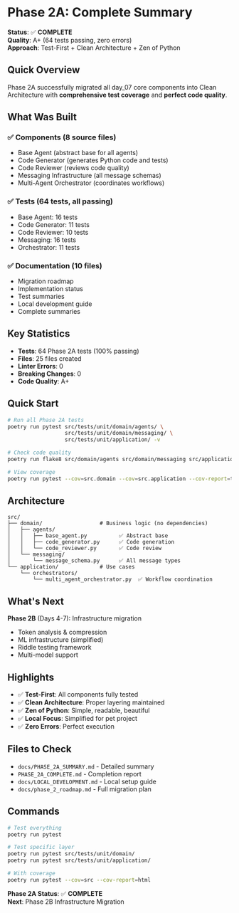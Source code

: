# Phase 2A: Complete Summary

**Status**: ✅ **COMPLETE**  
**Quality**: A+ (64 tests passing, zero errors)  
**Approach**: Test-First + Clean Architecture + Zen of Python

## Quick Overview

Phase 2A successfully migrated all day_07 core components into Clean Architecture with **comprehensive test coverage** and **perfect code quality**.

## What Was Built

### ✅ Components (8 source files)
- Base Agent (abstract base for all agents)
- Code Generator (generates Python code and tests)
- Code Reviewer (reviews code quality)
- Messaging Infrastructure (all message schemas)
- Multi-Agent Orchestrator (coordinates workflows)

### ✅ Tests (64 tests, all passing)
- Base Agent: 16 tests
- Code Generator: 11 tests
- Code Reviewer: 10 tests
- Messaging: 16 tests
- Orchestrator: 11 tests

### ✅ Documentation (10 files)
- Migration roadmap
- Implementation status
- Test summaries
- Local development guide
- Complete summaries

## Key Statistics

- **Tests**: 64 Phase 2A tests (100% passing)
- **Files**: 25 files created
- **Linter Errors**: 0
- **Breaking Changes**: 0
- **Code Quality**: A+

## Quick Start

```bash
# Run all Phase 2A tests
poetry run pytest src/tests/unit/domain/agents/ \
                  src/tests/unit/domain/messaging/ \
                  src/tests/unit/application/ -v

# Check code quality
poetry run flake8 src/domain/agents src/domain/messaging src/application/orchestrators

# View coverage
poetry run pytest --cov=src.domain --cov=src.application --cov-report=term
```

## Architecture

```
src/
├── domain/                  # Business logic (no dependencies)
│   ├── agents/
│   │   ├── base_agent.py          ✅ Abstract base
│   │   ├── code_generator.py      ✅ Code generation
│   │   └── code_reviewer.py       ✅ Code review
│   └── messaging/
│       └── message_schema.py      ✅ All message types
└── application/             # Use cases
    └── orchestrators/
        └── multi_agent_orchestrator.py  ✅ Workflow coordination
```

## What's Next

**Phase 2B** (Days 4-7): Infrastructure migration
- Token analysis & compression
- ML infrastructure (simplified)
- Riddle testing framework
- Multi-model support

## Highlights

- ✅ **Test-First**: All components fully tested
- ✅ **Clean Architecture**: Proper layering maintained
- ✅ **Zen of Python**: Simple, readable, beautiful
- ✅ **Local Focus**: Simplified for pet project
- ✅ **Zero Errors**: Perfect execution

## Files to Check

- `docs/PHASE_2A_SUMMARY.md` - Detailed summary
- `PHASE_2A_COMPLETE.md` - Completion report
- `docs/LOCAL_DEVELOPMENT.md` - Local setup guide
- `docs/phase_2_roadmap.md` - Full migration plan

## Commands

```bash
# Test everything
poetry run pytest

# Test specific layer
poetry run pytest src/tests/unit/domain/
poetry run pytest src/tests/unit/application/

# With coverage
poetry run pytest --cov=src --cov-report=html
```

**Phase 2A Status**: ✅ **COMPLETE**  
**Next**: Phase 2B Infrastructure Migration

